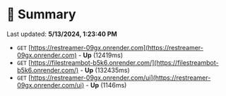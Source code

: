 # 📖 Summary
Last updated: **5/13/2024, 1:23:40 PM**

- `GET` [https://restreamer-09gx.onrender.com](https://restreamer-09gx.onrender.com) - **Up** (12419ms)
- `GET` [https://filestreambot-b5k6.onrender.com/](https://filestreambot-b5k6.onrender.com/) - **Up** (132435ms)
- `GET` [https://restreamer-09gx.onrender.com/ui](https://restreamer-09gx.onrender.com/ui) - **Up** (1146ms)
